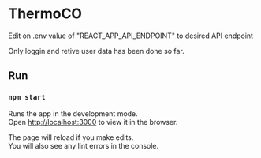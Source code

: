 # ThermoCO

Edit on .env value of "REACT_APP_API_ENDPOINT" to desired API endpoint

Only loggin and retive user data has been done so far.

## Run

### `npm start`

Runs the app in the development mode.\
Open [http://localhost:3000](http://localhost:3000) to view it in the browser.

The page will reload if you make edits.\
You will also see any lint errors in the console.
